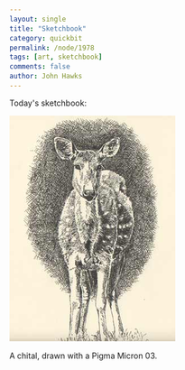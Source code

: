 ```yaml
---
layout: single 
title: "Sketchbook" 
category: quickbit
permalink: /node/1978
tags: [art, sketchbook] 
comments: false 
author: John Hawks 
---
```


Today's sketchbook:

<div class="middle-picture">
<img src="/graphics/chital-deer-2009.jpg" width="294" height="400" alt="Chital deer" />
</div>

A chital, drawn with a Pigma Micron 03. 

